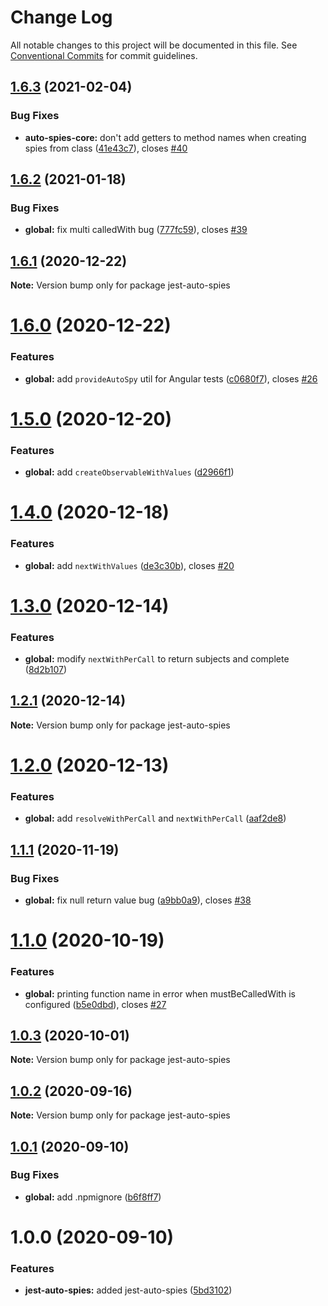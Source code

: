# Change Log

All notable changes to this project will be documented in this file.
See [Conventional Commits](https://conventionalcommits.org) for commit guidelines.

## [1.6.3](https://github.com/hirezio/auto-spies/compare/jest-auto-spies@1.6.2...jest-auto-spies@1.6.3) (2021-02-04)


### Bug Fixes

* **auto-spies-core:** don't add getters to method names when creating spies from class ([41e43c7](https://github.com/hirezio/auto-spies/commit/41e43c76d4b494ec7e57cdc075ef0339c69435db)), closes [#40](https://github.com/hirezio/auto-spies/issues/40)





## [1.6.2](https://github.com/hirezio/auto-spies/compare/jest-auto-spies@1.6.1...jest-auto-spies@1.6.2) (2021-01-18)


### Bug Fixes

* **global:** fix multi calledWith bug ([777fc59](https://github.com/hirezio/auto-spies/commit/777fc59a3fc2cff80787bed37c385d1f2e664704)), closes [#39](https://github.com/hirezio/auto-spies/issues/39)





## [1.6.1](https://github.com/hirezio/auto-spies/compare/jest-auto-spies@1.6.0...jest-auto-spies@1.6.1) (2020-12-22)

**Note:** Version bump only for package jest-auto-spies





# [1.6.0](https://github.com/hirezio/auto-spies/compare/jest-auto-spies@1.5.0...jest-auto-spies@1.6.0) (2020-12-22)


### Features

* **global:** add `provideAutoSpy` util for Angular tests ([c0680f7](https://github.com/hirezio/auto-spies/commit/c0680f79af1e62a35ff65d96a6ffdb4d127abb7c)), closes [#26](https://github.com/hirezio/auto-spies/issues/26)





# [1.5.0](https://github.com/hirezio/auto-spies/compare/jest-auto-spies@1.4.0...jest-auto-spies@1.5.0) (2020-12-20)


### Features

* **global:** add `createObservableWithValues` ([d2966f1](https://github.com/hirezio/auto-spies/commit/d2966f1db54dba5adcf2ee051ba0962eb9c14e7c))





# [1.4.0](https://github.com/hirezio/auto-spies/compare/jest-auto-spies@1.3.0...jest-auto-spies@1.4.0) (2020-12-18)


### Features

* **global:** add `nextWithValues` ([de3c30b](https://github.com/hirezio/auto-spies/commit/de3c30b6c6bcc54db6c95f8247ed0bdd5c918493)), closes [#20](https://github.com/hirezio/auto-spies/issues/20)





# [1.3.0](https://github.com/hirezio/auto-spies/compare/jest-auto-spies@1.2.1...jest-auto-spies@1.3.0) (2020-12-14)


### Features

* **global:** modify `nextWithPerCall` to return subjects and complete ([8d2b107](https://github.com/hirezio/auto-spies/commit/8d2b107b6c713773e5073ff8c22e3db58cbbcb51))





## [1.2.1](https://github.com/hirezio/auto-spies/compare/jest-auto-spies@1.2.0...jest-auto-spies@1.2.1) (2020-12-14)

**Note:** Version bump only for package jest-auto-spies





# [1.2.0](https://github.com/hirezio/auto-spies/compare/jest-auto-spies@1.1.1...jest-auto-spies@1.2.0) (2020-12-13)


### Features

* **global:** add `resolveWithPerCall` and `nextWithPerCall` ([aaf2de8](https://github.com/hirezio/auto-spies/commit/aaf2de83fe9edc02dfc81da5e4b617343ea3b4b0))





## [1.1.1](https://github.com/hirezio/auto-spies/compare/jest-auto-spies@1.1.0...jest-auto-spies@1.1.1) (2020-11-19)


### Bug Fixes

* **global:** fix null return value bug ([a9bb0a9](https://github.com/hirezio/auto-spies/commit/a9bb0a988d913f3a1192d736a583c34fbc5aefb1)), closes [#38](https://github.com/hirezio/auto-spies/issues/38)





# [1.1.0](https://github.com/hirezio/auto-spies/compare/jest-auto-spies@1.0.3...jest-auto-spies@1.1.0) (2020-10-19)


### Features

* **global:** printing function name in error when mustBeCalledWith is configured ([b5e0dbd](https://github.com/hirezio/auto-spies/commit/b5e0dbdf812d4c45f8109397e5aa4d33ffc37d82)), closes [#27](https://github.com/hirezio/auto-spies/issues/27)





## [1.0.3](https://github.com/hirezio/auto-spies/compare/jest-auto-spies@1.0.2...jest-auto-spies@1.0.3) (2020-10-01)

**Note:** Version bump only for package jest-auto-spies





## [1.0.2](https://github.com/hirezio/auto-spies/compare/jest-auto-spies@1.0.1...jest-auto-spies@1.0.2) (2020-09-16)

**Note:** Version bump only for package jest-auto-spies





## [1.0.1](https://github.com/hirezio/auto-spies/compare/jest-auto-spies@1.0.0...jest-auto-spies@1.0.1) (2020-09-10)


### Bug Fixes

* **global:** add .npmignore ([b6f8ff7](https://github.com/hirezio/auto-spies/commit/b6f8ff7008634c377d541803beaf0d3068343a8b))





# 1.0.0 (2020-09-10)

### Features

- **jest-auto-spies:** added jest-auto-spies ([5bd3102](https://github.com/hirezio/auto-spies/commit/5bd31023064288a0589677192620650b295984a0))
